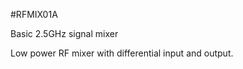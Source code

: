 <!--- PrjInfo ---> <!--- Please remove this line after manually editing --->
<!--- 00a56be08b96043df9e37d6aff7b6990 --->
<!--- Created:20170112-18:22: ---> 
<!--- Author:Mlab: ---> 
<!--- AuthorEmail:mlab@mlab.cz: ---> 
<!--- Tags:imported: ---> 
<!--- Ust:None: ---> 
<!--- Name:RFMIX01A: --->
#RFMIX01A 
<!--- LongName --->
Basic 2.5GHz signal mixer
<!--- ELongName ---> 

<!--- Lead --->
Low power RF mixer with differential input and output.
<!--- ELead ---> 


​
​
<!--- Description --->
<!--- EDescription --->
<!--- Content --->
<!--- EContent --->
            
